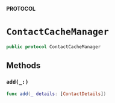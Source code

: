 **PROTOCOL**

# `ContactCacheManager`

```swift
public protocol ContactCacheManager
```

## Methods
### `add(_:)`

```swift
func add(_ details: [ContactDetails])
```
